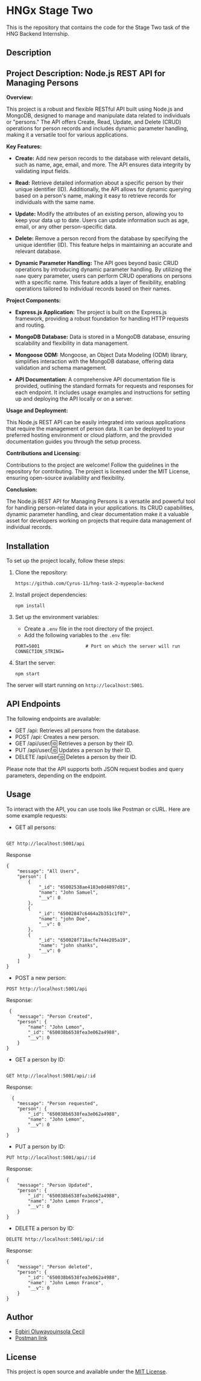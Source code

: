 # HNGx Stage Two

This is the repository that contains the code for the Stage Two task of the HNG Backend Internship.

## Description
## Project Description: Node.js REST API for Managing Persons

**Overview:**

This project is a robust and flexible RESTful API built using Node.js and MongoDB, designed to manage and manipulate data related to individuals or "persons." The API offers Create, Read, Update, and Delete (CRUD) operations for person records and includes dynamic parameter handling, making it a versatile tool for various applications.

**Key Features:**

- **Create:** Add new person records to the database with relevant details, such as name, age, email, and more. The API ensures data integrity by validating input fields.

- **Read:** Retrieve detailed information about a specific person by their unique identifier (ID). Additionally, the API allows for dynamic querying based on a person's name, making it easy to retrieve records for individuals with the same name.

- **Update:** Modify the attributes of an existing person, allowing you to keep your data up to date. Users can update information such as age, email, or any other person-specific data.

- **Delete:** Remove a person record from the database by specifying the unique identifier (ID). This feature helps in maintaining an accurate and relevant database.

- **Dynamic Parameter Handling:** The API goes beyond basic CRUD operations by introducing dynamic parameter handling. By utilizing the `name` query parameter, users can perform CRUD operations on persons with a specific name. This feature adds a layer of flexibility, enabling operations tailored to individual records based on their names.

**Project Components:**

- **Express.js Application:** The project is built on the Express.js framework, providing a robust foundation for handling HTTP requests and routing.

- **MongoDB Database:** Data is stored in a MongoDB database, ensuring scalability and flexibility in data management.

- **Mongoose ODM:** Mongoose, an Object Data Modeling (ODM) library, simplifies interaction with the MongoDB database, offering data validation and schema management.

- **API Documentation:** A comprehensive API documentation file is provided, outlining the standard formats for requests and responses for each endpoint. It includes usage examples and instructions for setting up and deploying the API locally or on a server.

**Usage and Deployment:**

This Node.js REST API can be easily integrated into various applications that require the management of person data. It can be deployed to your preferred hosting environment or cloud platform, and the provided documentation guides you through the setup process.

**Contributions and Licensing:**

Contributions to the project are welcome! Follow the guidelines in the repository for contributing. The project is licensed under the MIT License, ensuring open-source availability and flexibility.

**Conclusion:**

The Node.js REST API for Managing Persons is a versatile and powerful tool for handling person-related data in your applications. Its CRUD capabilities, dynamic parameter handling, and clear documentation make it a valuable asset for developers working on projects that require data management of individual records.

## Installation

To set up the project locally, follow these steps:

1. Clone the repository:

   ```
   https://github.com/Cyrus-11/hng-task-2-mypeople-backend
   ```

2. Install project dependencies:

   ```
   npm install
   ```

4. Set up the environment variables:

   - Create a `.env` file in the root directory of the project.
   - Add the following variables to the `.env` file:
   ```
   PORT=5001                 # Port on which the server will run
   CONNECTION_STRING=
   ```

5. Start the server:

   ```
   npm start
   ```

The server will start running on `http://localhost:5001`.

## API Endpoints

The following endpoints are available:

- GET /api: Retrieves all persons from the database.
- POST /api: Creates a new person.
- GET /api/user/:id: Retrieves a person by their ID.
- PUT /api/user/:id: Updates a person by their ID.
- DELETE /api/user:id: Deletes a person by their ID.

Please note that the API supports both JSON request bodies and query parameters, depending on the endpoint.

## Usage

To interact with the API, you can use tools like Postman or cURL. Here are some example requests:

- GET all persons:

```

GET http://localhost:5001/api

```

Response

```
{
    "message": "All Users",
    "person": [
        {
            "_id": "65002538ae4183e0d4897d81",
            "name": "John Samuel",
            "__v": 0
        },
        {
            "_id": "65002847c6464a2b351c1f07",
            "name": "john Doe",
            "__v": 0
        },
        {
            "_id": "650028f718acfe744e205a19",
            "name": "john shanks",
            "__v": 0
        }
    ]
}
```

- POST a new person:

```
POST http://localhost:5001/api
```

Response:
```
 {
    "message": "Person Created",
    "person": {
        "name": "John Lemon",
        "_id": "650038b6538fea3e062a4988",
        "__v": 0
    }
}
```

- GET a person by ID:

```

GET http://localhost:5001/api/:id

```

Response:

```
  {
    "message": "Person requested",
    "person": {
        "_id": "650038b6538fea3e062a4988",
        "name": "John Lemon",
        "__v": 0
    }
}

```

- PUT a person by ID:

```
PUT http://localhost:5001/api/:id
```
Response:
```
{
    "message": "Person Updated",
    "person": {
        "_id": "650038b6538fea3e062a4988",
        "name": "John Lemon France",
        "__v": 0
    }
}
```

- DELETE a person by ID:

```
DELETE http://localhost:5001/api/:id
```

Response:

```
{
    "message": "Person deleted",
    "person": {
        "_id": "650038b6538fea3e062a4988",
        "name": "John Lemon France",
        "__v": 0
    }
}
```


## Author

- [Egbiri Oluwayouinsola Cecil](https://github.com/Cyrus-11)
- [Postman link ](https://www.postman.com/blue-station-323788/workspace/hng-task-2/collection/29598696-ccab6453-2948-4096-b88f-9332efd88271?action=share&creator=29598696)

## License

This project is open source and available under the [MIT License](LICENSE).

```

```
